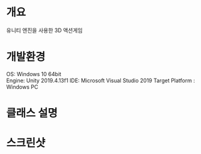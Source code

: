 개요
=============
유니티 엔진을 사용한 3D 액션게임

개발환경
=============
OS: Windows 10 64bit  
Engine: Unity 2019.4.13f1 
IDE: Microsoft Visual Studio 2019 
Target Platform : Windows PC  

클래스 설명
=============

스크린샷
=============
